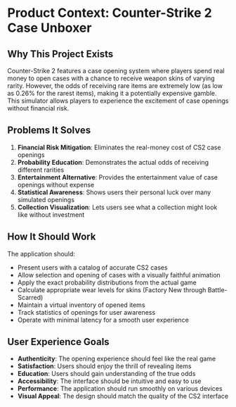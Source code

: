 # Product Context: Counter-Strike 2 Case Unboxer

## Why This Project Exists

Counter-Strike 2 features a case opening system where players spend real money to open cases with a chance to receive weapon skins of varying rarity. However, the odds of receiving rare items are extremely low (as low as 0.26% for the rarest items), making it a potentially expensive gamble. This simulator allows players to experience the excitement of case openings without financial risk.

## Problems It Solves

1. **Financial Risk Mitigation**: Eliminates the real-money cost of CS2 case openings
2. **Probability Education**: Demonstrates the actual odds of receiving different rarities
3. **Entertainment Alternative**: Provides the entertainment value of case openings without expense
4. **Statistical Awareness**: Shows users their personal luck over many simulated openings
5. **Collection Visualization**: Lets users see what a collection might look like without investment

## How It Should Work

The application should:

-   Present users with a catalog of accurate CS2 cases
-   Allow selection and opening of cases with a visually faithful animation
-   Apply the exact probability distributions from the actual game
-   Calculate appropriate wear levels for skins (Factory New through Battle-Scarred)
-   Maintain a virtual inventory of opened items
-   Track statistics of openings for user awareness
-   Operate with minimal latency for a smooth user experience

## User Experience Goals

-   **Authenticity**: The opening experience should feel like the real game
-   **Satisfaction**: Users should enjoy the thrill of revealing items
-   **Education**: Users should gain understanding of the true odds
-   **Accessibility**: The interface should be intuitive and easy to use
-   **Performance**: The application should run smoothly on various devices
-   **Visual Appeal**: The design should match the quality of the CS2 interface
